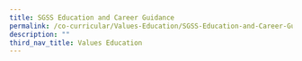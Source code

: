 ```yaml
---
title: SGSS Education and Career Guidance
permalink: /co-curricular/Values-Education/SGSS-Education-and-Career-Guidance/
description: ""
third_nav_title: Values Education
---
```


